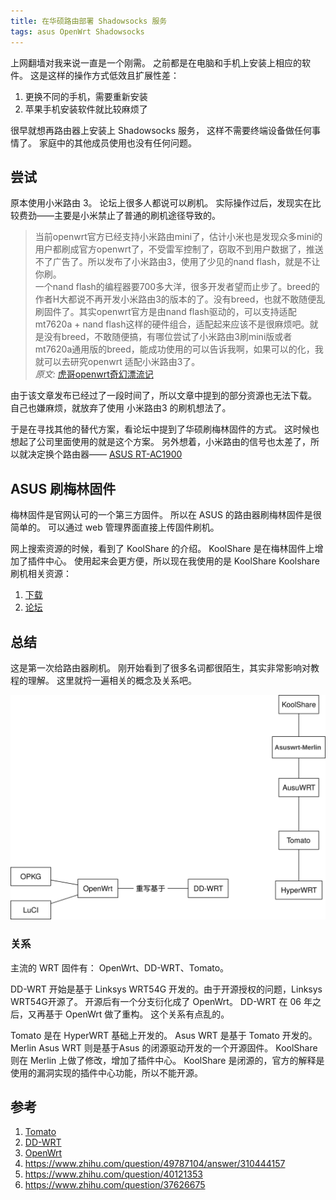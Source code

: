 ```yaml
---
title: 在华硕路由部署 Shadowsocks 服务
tags: asus OpenWrt Shadowsocks
---
```


上网翻墙对我来说一直是一个刚需。
之前都是在电脑和手机上安装上相应的软件。
这是这样的操作方式低效且扩展性差：

1. 更换不同的手机，需要重新安装
2. 苹果手机安装软件就比较麻烦了

很早就想再路由器上安装上 Shadowsocks 服务，
这样不需要终端设备做任何事情了。
家庭中的其他成员使用也没有任何问题。

<!--more-->

## 尝试

原本使用小米路由 3。
论坛上很多人都说可以刷机。
实际操作过后，发现实在比较费劲——主要是小米禁止了普通的刷机途径导致的。

> 当前openwrt官方已经支持小米路由mini了，估计小米也是发现众多mini的用户都刷成官方openwrt了，不受雷军控制了，窃取不到用户数据了，推送不了广告了。所以发布了小米路由3，使用了少见的nand flash，就是不让你刷。  
> 一个nand flash的编程器要700多大洋，很多开发者望而止步了。breed的作者H大都说不再开发小米路由3的版本的了。没有breed，也就不敢随便乱刷固件了。其实openwrt官方是由nand flash驱动的，可以支持适配mt7620a + nand flash这样的硬件组合，适配起来应该不是很麻烦吧。就是没有breed，不敢随便搞，有哪位尝试了小米路由3刷mini版或者mt7620a通用版的breed，能成功使用的可以告诉我啊，如果可以的化，我就可以去研究openwrt 适配小米路由3了。   
> *原文:* [虎哥openwrt奇幻漂流记](http://bbs.xiaomi.cn/t-12922106)

由于该文章发布已经过了一段时间了，所以文章中提到的部分资源也无法下载。
自己也嫌麻烦，就放弃了使用 小米路由3 的刷机想法了。

于是在寻找其他的替代方案，看论坛中提到了华硕刷梅林固件的方式。
这时候也想起了公司里面使用的就是这个方案。
另外想着，小米路由的信号也太差了，所以就决定换个路由器—— [ASUS RT-AC1900](https://item.jd.com/4164451.html)

## ASUS 刷梅林固件

梅林固件是官网认可的一个第三方固件。
所以在 ASUS 的路由器刷梅林固件是很简单的。
可以通过 web 管理界面直接上传固件刷机。

网上搜索资源的时候，看到了 KoolShare 的介绍。
KoolShare 是在梅林固件上增加了插件中心。
使用起来会更方便，所以现在我使用的是 KoolShare
Koolshare刷机相关资源：

1. [下载](http://firmware.koolshare.cn/)
2. [论坛](http://koolshare.cn/thread-126243-1-1.html)



## 总结

这是第一次给路由器刷机。
刚开始看到了很多名词都很陌生，其实非常影响对教程的理解。
这里就捋一遍相关的概念及关系吧。

![关系](/assets/img/blog/wrt/wrts-relation.svg?@1x)


### 关系

主流的 WRT 固件有： OpenWrt、DD-WRT、Tomato。

DD-WRT 开始是基于 Linksys WRT54G 开发的。由于开源授权的问题，Linksys WRT54G开源了。
开源后有一个分支衍化成了 OpenWrt。 DD-WRT 在 06 年之后，又再基于 OpenWrt 做了重构。
这个关系有点乱的。

Tomato 是在 HyperWRT 基础上开发的。 Asus WRT 是基于 Tomato 开发的。
Merlin Asus WRT 则是基于Asus 的闭源驱动开发的一个开源固件。
KoolShare 则在 Merlin 上做了修改，增加了插件中心。
KoolShare 是闭源的，官方的解释是使用的漏洞实现的插件中心功能，所以不能开源。


## 参考

1. [Tomato](https://www.wikiwand.com/en/Tomato_(firmware))
2. [DD-WRT](https://www.wikiwand.com/zh/DD-WRT)
3. [OpenWrt](https://www.wikiwand.com/zh/OpenWrt)
4. https://www.zhihu.com/question/49787104/answer/310444157
5. https://www.zhihu.com/question/40121353
6. https://www.zhihu.com/question/37626675